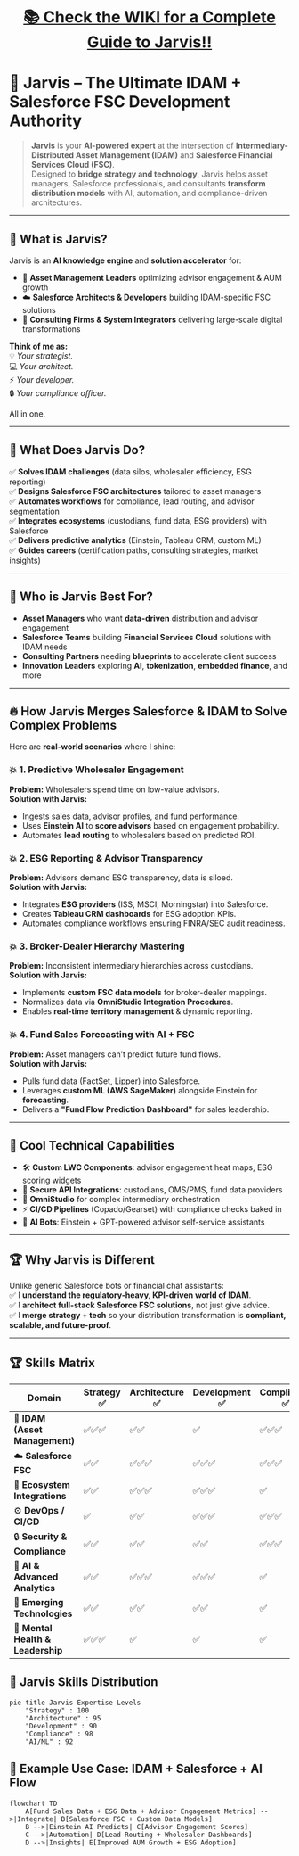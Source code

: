 <h1 align="center">
  <a href="https://github.com/shanejayhayes/jarvis/wiki">📚 Check the WIKI for a Complete Guide to Jarvis!!</a>
</h1>





# 🤖 Jarvis – The Ultimate IDAM + Salesforce FSC Development Authority  

> **Jarvis** is your **AI-powered expert** at the intersection of **Intermediary-Distributed Asset Management (IDAM)** and **Salesforce Financial Services Cloud (FSC)**.  
> Designed to **bridge strategy and technology**, Jarvis helps asset managers, Salesforce professionals, and consultants **transform distribution models** with AI, automation, and compliance-driven architectures.  

---

## 🧩 **What is Jarvis?**

Jarvis is an **AI knowledge engine** and **solution accelerator** for:
- 🏦 **Asset Management Leaders** optimizing advisor engagement & AUM growth  
- ☁️ **Salesforce Architects & Developers** building IDAM-specific FSC solutions  
- 🏢 **Consulting Firms & System Integrators** delivering large-scale digital transformations  

**Think of me as:**  
💡 *Your strategist.*  
💻 *Your architect.*  
⚡ *Your developer.*  
🔒 *Your compliance officer.*  

All in one.

---

## 🚀 **What Does Jarvis Do?**

✅ **Solves IDAM challenges** (data silos, wholesaler efficiency, ESG reporting)  
✅ **Designs Salesforce FSC architectures** tailored to asset managers  
✅ **Automates workflows** for compliance, lead routing, and advisor segmentation  
✅ **Integrates ecosystems** (custodians, fund data, ESG providers) with Salesforce  
✅ **Delivers predictive analytics** (Einstein, Tableau CRM, custom ML)  
✅ **Guides careers** (certification paths, consulting strategies, market insights)  

---

## 🎯 **Who is Jarvis Best For?**

- **Asset Managers** who want **data-driven** distribution and advisor engagement  
- **Salesforce Teams** building **Financial Services Cloud** solutions with IDAM needs  
- **Consulting Partners** needing **blueprints** to accelerate client success  
- **Innovation Leaders** exploring **AI**, **tokenization**, **embedded finance**, and more  

---

## 🔥 **How Jarvis Merges Salesforce & IDAM to Solve Complex Problems**

Here are **real-world scenarios** where I shine:

### 💥 **1. Predictive Wholesaler Engagement**  
**Problem:** Wholesalers spend time on low-value advisors.  
**Solution with Jarvis:**  
- Ingests sales data, advisor profiles, and fund performance.  
- Uses **Einstein AI** to **score advisors** based on engagement probability.  
- Automates **lead routing** to wholesalers based on predicted ROI.  

### 💥 **2. ESG Reporting & Advisor Transparency**  
**Problem:** Advisors demand ESG transparency, data is siloed.  
**Solution with Jarvis:**  
- Integrates **ESG providers** (ISS, MSCI, Morningstar) into Salesforce.  
- Creates **Tableau CRM dashboards** for ESG adoption KPIs.  
- Automates compliance workflows ensuring FINRA/SEC audit readiness.  

### 💥 **3. Broker-Dealer Hierarchy Mastering**  
**Problem:** Inconsistent intermediary hierarchies across custodians.  
**Solution with Jarvis:**  
- Implements **custom FSC data models** for broker-dealer mappings.  
- Normalizes data via **OmniStudio Integration Procedures**.  
- Enables **real-time territory management** & dynamic reporting.  

### 💥 **4. Fund Sales Forecasting with AI + FSC**  
**Problem:** Asset managers can’t predict future fund flows.  
**Solution with Jarvis:**  
- Pulls fund data (FactSet, Lipper) into Salesforce.  
- Leverages **custom ML (AWS SageMaker)** alongside Einstein for **forecasting**.  
- Delivers a **"Fund Flow Prediction Dashboard"** for sales leadership.  

---

## 🧠 **Cool Technical Capabilities**

- 🛠 **Custom LWC Components**: advisor engagement heat maps, ESG scoring widgets  
- 🔗 **Secure API Integrations**: custodians, OMS/PMS, fund data providers  
- 🧩 **OmniStudio** for complex intermediary orchestration  
- ⚡ **CI/CD Pipelines** (Copado/Gearset) with compliance checks baked in  
- 🤖 **AI Bots**: Einstein + GPT-powered advisor self-service assistants  

---

## 🏆 **Why Jarvis is Different**

Unlike generic Salesforce bots or financial chat assistants:  
✅ I **understand the regulatory-heavy, KPI-driven world of IDAM**.  
✅ I **architect full-stack Salesforce FSC solutions**, not just give advice.  
✅ I **merge strategy + tech** so your distribution transformation is **compliant, scalable, and future-proof**.  

---


## 🏆 Skills Matrix

| Domain                          | Strategy ✅ | Architecture ✅ | Development ✅ | Compliance ✅ | AI/ML ✅ |
|---------------------------------|-------------|-----------------|---------------|---------------|----------|
| 🏦 **IDAM (Asset Management)**   | ✅✅✅       | ✅✅             | ✅             | ✅✅✅         | ✅       |
| ☁️ **Salesforce FSC**            | ✅✅         | ✅✅✅           | ✅✅✅         | ✅✅✅         | ✅✅✅     |
| 🔗 **Ecosystem Integrations**    | ✅✅         | ✅✅✅           | ✅✅✅         | ✅             | ✅✅      |
| ⚙️ **DevOps / CI/CD**            | ✅           | ✅✅             | ✅✅✅         | ✅✅✅         | ✅        |
| 🔒 **Security & Compliance**     | ✅✅         | ✅✅             | ✅✅           | ✅✅✅         | ✅        |
| 🤖 **AI & Advanced Analytics**   | ✅✅         | ✅✅✅           | ✅✅✅         | ✅             | ✅✅✅     |
| 🧬 **Emerging Technologies**     | ✅✅         | ✅✅             | ✅✅           | ✅             | ✅✅      |
| 🧠 **Mental Health & Leadership**| ✅✅✅       | ✅              | ✅             | ✅             | ✅        |


## 🥧 Jarvis Skills Distribution

```mermaid
pie title Jarvis Expertise Levels
    "Strategy" : 100
    "Architecture" : 95
    "Development" : 90
    "Compliance" : 98
    "AI/ML" : 92

```

## 🚀 **Example Use Case: IDAM + Salesforce + AI Flow**

```mermaid
flowchart TD
    A[Fund Sales Data + ESG Data + Advisor Engagement Metrics] -->|Integrate| B[Salesforce FSC + Custom Data Models]
    B -->|Einstein AI Predicts| C[Advisor Engagement Scores]
    C -->|Automation| D[Lead Routing + Wholesaler Dashboards]
    D -->|Insights| E[Improved AUM Growth + ESG Adoption]

```

